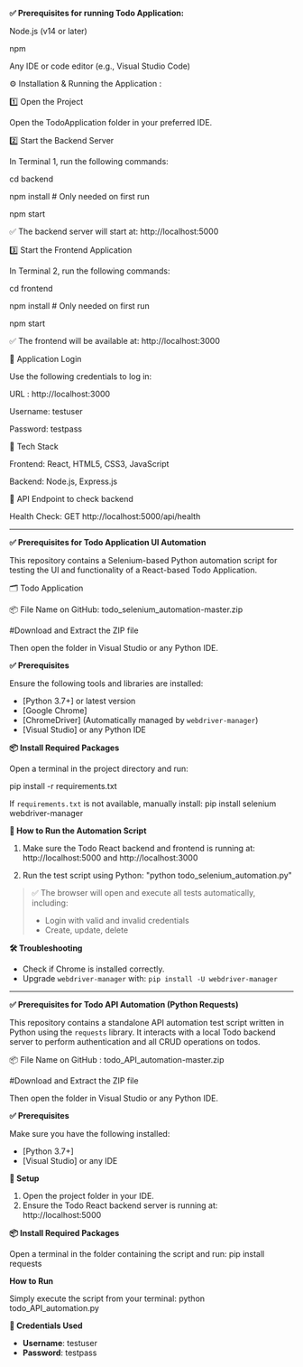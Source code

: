 **✅ Prerequisites for running Todo Application:**

Node.js (v14 or later)

npm

Any IDE or code editor (e.g., Visual Studio Code)

⚙️ Installation & Running the Application :

1️⃣ Open the Project

Open the TodoApplication folder in your preferred IDE.

2️⃣ Start the Backend Server

In Terminal 1, run the following commands:

cd backend

npm install     # Only needed on first run

npm start

✅ The backend server will start at:
http://localhost:5000

3️⃣ Start the Frontend Application

In Terminal 2, run the following commands:

cd frontend

npm install     # Only needed on first run

npm start

✅ The frontend will be available at:
http://localhost:3000

🔐 Application Login

Use the following credentials to log in:

URL : http://localhost:3000

Username: testuser

Password: testpass

🧰 Tech Stack

Frontend: React, HTML5, CSS3, JavaScript

Backend: Node.js, Express.js

📎 API Endpoint to check backend

Health Check: GET http://localhost:5000/api/health

--------------------------------------------------------------------------------------------------------------------------

**✅ Prerequisites for Todo Application UI Automation**

This repository contains a Selenium-based Python automation script for testing the UI and functionality of a React-based Todo Application. 

🗂️ Todo Application

📦 File Name on GitHub: todo_selenium_automation-master.zip

#Download and Extract the ZIP file

Then open the folder in Visual Studio or any Python IDE.

**✅ Prerequisites**

Ensure the following tools and libraries are installed:

- [Python 3.7+] or latest version
- [Google Chrome]
- [ChromeDriver] (Automatically managed by `webdriver-manager`)
- [Visual Studio] or any Python IDE



**📦 Install Required Packages**

Open a terminal in the project directory and run:

pip install -r requirements.txt


If `requirements.txt` is not available, manually install:  pip install selenium webdriver-manager


**🚀 How to Run the Automation Script**

1. Make sure the Todo React backend and frontend is running at: http://localhost:5000 and http://localhost:3000

2. Run the test script using Python: "python todo_selenium_automation.py"


> ✅ The browser will open and execute all tests automatically, including:
> - Login with valid and invalid credentials
> - Create, update, delete

**🛠️ Troubleshooting**

  - Check if Chrome is installed correctly.
  - Upgrade `webdriver-manager` with: `pip install -U webdriver-manager`

  -----------------------------------------------------------------------------------------------------------------------
**✅ Prerequisites for Todo API Automation (Python Requests)**

This repository contains a standalone API automation test script written in Python using the `requests` library. It interacts with a local Todo backend server to perform authentication and all CRUD operations on todos.


📦 File Name on GitHub : todo_API_automation-master.zip

#Download and Extract the ZIP file

Then open the folder in Visual Studio or any Python IDE.


**✅ Prerequisites**

Make sure you have the following installed:

- [Python 3.7+]
- [Visual Studio] or any IDE

**🔧 Setup**

1. Open the project folder in your IDE.
2. Ensure the Todo React backend server is running at: http://localhost:5000

**📦 Install Required Packages**

Open a terminal in the folder containing the script and run:  pip install requests

**How to Run**

Simply execute the script from your terminal: python todo_API_automation.py

**🔐 Credentials Used**

- **Username**: testuser
- **Password**: testpass

